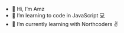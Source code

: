 - 👋 Hi, I’m Amz
- 👀 I’m learning to code in JavaScript 💻
- 🌱 I’m currently learning with Northcoders ✌️

<!---
AmyYukiBlip/AmyYukiBlip is a ✨ special ✨ repository because its `README.md` (this file) appears on your GitHub profile.
You can click the Preview link to take a look at your changes.
--->
